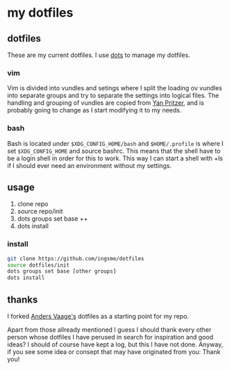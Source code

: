 # my dotfiles

## dotfiles
These are my current dotfiles. I use [dots](https://github.com/EvanPurkhiser/dots) to manage my dotfiles.

### vim
Vim is divided into vundles and setings where I split the loading ov vundles into separate groups and try to separate the settings into logical files. The handling and grouping of vundles are copied from [Yan Pritzer](https://github.com/skwp), and is probably going to change as I start modifying it to my needs.

### bash
Bash is located under `$XDG_CONFIG_HOME/bash` and `$HOME/.profile` is where I set `$XDG_CONFIG_HOME` and source bashrc. This means that the shell have to be a login shell in order for this to work. This way I can start a shell with +ls if I should ever need an environment without my settings.

## usage
1. clone repo
2. source repo/init
3. dots groups set base ++
4. dots install

### install
```sh
git clone https://github.com/ingsme/dotfiles
source dotfiles/init
dots groups set base [other groups]
dots install
```

## thanks
I forked [Anders Vaage's](https://github/com/eckhart) dotfiles as a starting point for my repo. 

Apart from those allready mentioned I guess I should thank every other person whose dotfiles I have perused in search for inspiration and good ideas? I should of course have kept a log, but this I have not done. Anyway, if you see some idea or consept that may have originated from you: Thank you!
